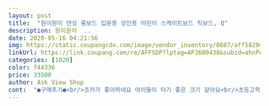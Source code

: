 ```yaml
---
layout: post 
title:  "원이원이 댄싱 롱보드 입문용 성인용 어린이 스케이트보드 킥보드, Q" 
description: 원이원이  ..
date: 2020-05-16 04:21:56 
img: https://static.coupangcdn.com/image/vendor_inventory/0687/aff58294db4f5708624927f776f0bea42d878b59c5720f23db81787f957a.jpg 
linkUrl: https://link.coupang.com/re/AFFSDP?lptag=AF3600438&subid=ahnPublicAsk&pageKey=1128739328&itemId=2095833770&vendorItemId=70264320677&traceid=V0-113-1dff57c16e1b4219 
categories: [1020] 
color: f44336 
price: 33500 
author: Ask View Shop 
cont:  "●구매후기●<br/>조카가 좋아하네요 아이들이 타기 좋은 크기 같아요<br/>초등고학년이 타려고 주문했는데 온라인이라 걱정했는데 만족해요<br/>택배 잘받았어요 ෆ 보드가 처음이라 많이 어려웠는데 점점 중심도 잡고 잘되가요 예쁜 보드 만들어주셔서 감사합니다 !<br/>조카가 좋아하네요 아이들이 타기 좋은 크기 같아요<br/>초등고학년이 타려고 주문했는데 온라인이라 걱정했는데 만족해요<br/>택배 잘받았어요 ෆ 보드가 처음이라 많이 어려웠는데 점점 중심도 잡고 잘되가요 예쁜 보드 만들어주셔서 감사합니다 !<br/>" 
---
```

